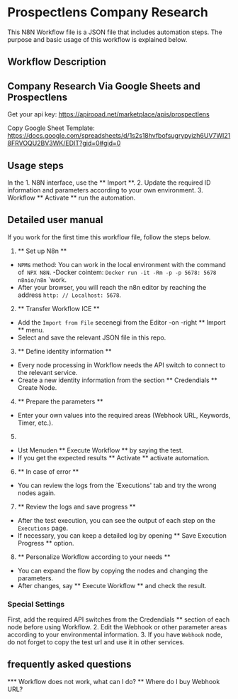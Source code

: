 # Prospectlens Company Research

This N8N Workflow file is a JSON file that includes automation steps.
The purpose and basic usage of this workflow is explained below.

## Workflow Description
## Company Research Via Google Sheets and Prospectlens

Get your api key:
https://apirooad.net/marketplace/apis/prospectlens

Copy Google Sheet Template:
https://docs.google.com/spreadsheets/d/1s2s18hvfbofsugrypyizh6UV7WI218FRVOQU2BV3WK/EDIT?gid=0#gid=0

## Usage steps
In the 1. N8N interface, use the ** Import **.
2. Update the required ID information and parameters according to your own environment.
3. Workflow ** Activate ** run the automation.
## Detailed user manual

If you work for the first time this workflow file, follow the steps below.

1. ** Set up N8n **
- `NPM`s method: You can work in the local environment with the command of` NPX N8N`.
-Docker cointem: `Docker run -it -Rm -p -p 5678: 5678 n8nio/n8n` `work.
- After your browser, you will reach the n8n editor by reaching the address `http: // Localhost: 5678`.
2. ** Transfer Workflow ICE **
- Add the `Import from File` secenegi from the Editor -on -right ** Import ** menu.
- Select and save the relevant JSON file in this repo.
3. ** Define identity information **
- Every node processing in Workflow needs the API switch to connect to the relevant service.
- Create a new identity information from the section ** Credendials ** Create Node.
4. ** Prepare the parameters **
- Enter your own values into the required areas (Webhook URL, Keywords, Timer, etc.).
5.
- Ust Menuden ** Execute Workflow ** by saying the test.
- If you get the expected results ** Activate ** activate automation.
6. ** In case of error **
- You can review the logs from the `Executions' tab and try the wrong nodes again.
7. ** Review the logs and save progress **
- After the test execution, you can see the output of each step on the `Executions` page.
- If necessary, you can keep a detailed log by opening ** Save Execution Progress ** option.
8. ** Personalize Workflow according to your needs **
- You can expand the flow by copying the nodes and changing the parameters.
- After changes, say ** Execute Workflow ** and check the result.



### Special Settings
First, add the required API switches from the Credendials ** section of each node before using Workflow.
2. Edit the Webhook or other parameter areas according to your environmental information.
3. If you have `Webhook` node, do not forget to copy the test url and use it in other services.

## frequently asked questions
*** Workflow does not work, what can I do?
** Where do I buy Webhook URL?